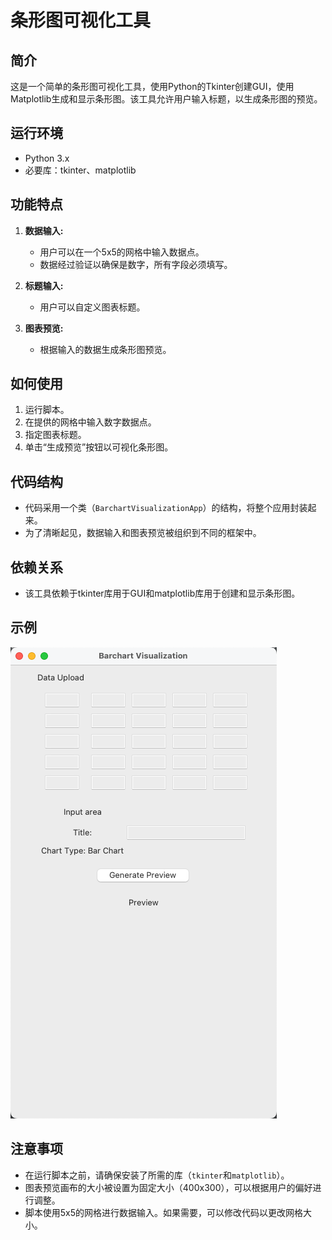 # 条形图可视化工具

## 简介
这是一个简单的条形图可视化工具，使用Python的Tkinter创建GUI，使用Matplotlib生成和显示条形图。该工具允许用户输入标题，以生成条形图的预览。

## 运行环境
- Python 3.x
- 必要库：tkinter、matplotlib

## 功能特点
1. **数据输入:**
   - 用户可以在一个5x5的网格中输入数据点。
   - 数据经过验证以确保是数字，所有字段必须填写。

2. **标题输入:**
   - 用户可以自定义图表标题。

3. **图表预览:**
   - 根据输入的数据生成条形图预览。

## 如何使用
1. 运行脚本。
2. 在提供的网格中输入数字数据点。
3. 指定图表标题。
4. 单击“生成预览”按钮以可视化条形图。

## 代码结构
- 代码采用一个类（`BarchartVisualizationApp`）的结构，将整个应用封装起来。
- 为了清晰起见，数据输入和图表预览被组织到不同的框架中。

## 依赖关系
- 该工具依赖于tkinter库用于GUI和matplotlib库用于创建和显示条形图。

## 示例
![预览](example_preview.png)

## 注意事项
- 在运行脚本之前，请确保安装了所需的库（`tkinter`和`matplotlib`）。
- 图表预览画布的大小被设置为固定大小（400x300），可以根据用户的偏好进行调整。
- 脚本使用5x5的网格进行数据输入。如果需要，可以修改代码以更改网格大小。


